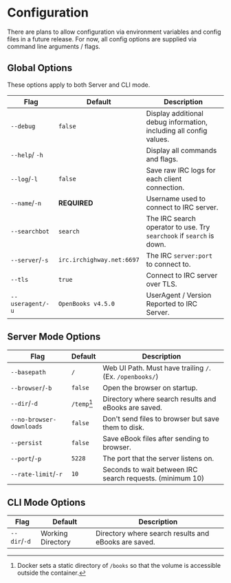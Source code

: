 # Configuration

There are plans to allow configuration via environment variables and config files in a future release.
For now, all config options are supplied via command line arguments / flags.

## Global Options

These options apply to both Server and CLI mode.

| Flag             | Default                   | Description                                                          |
|------------------|---------------------------|----------------------------------------------------------------------|
| `--debug`        | `false`                   | Display additional debug information, including all config values.   |
| `--help`/ `-h`   |                           | Display all commands and flags.                                      |
| `--log`/`-l`     | `false`                   | Save raw IRC logs for each client connection.                        |
| `--name`/`-n`    | **REQUIRED**              | Username used to connect to IRC server.                              |
| `--searchbot`    | `search`                  | The IRC search operator to use. Try `searchook` if `search` is down. |
| `--server`/`-s`  | `irc.irchighway.net:6697` | The IRC `server:port` to connect to.                                 |
| `--tls`          | `true`                    | Connect to IRC server over TLS.                                      |
| `--useragent/-u` | `OpenBooks v4.5.0`        | UserAgent / Version Reported to IRC Server.                          |

## Server Mode Options

| Flag                     | Default     | Description                                               |
|--------------------------|-------------|-----------------------------------------------------------|
| `--basepath`             | `/`         | Web UI Path. Must have trailing `/`. (Ex. `/openbooks/`)  |
| `--browser`/`-b`         | `false`     | Open the browser on startup.                              |
| `--dir`/`-d`             | `/temp`[^1] | Directory where search results and eBooks are saved.      |
| `--no-browser-downloads` | `false`     | Don't send files to browser but save them to disk.        |
| `--persist`              | `false`     | Save eBook files after sending to browser.                |
| `--port`/`-p`            | `5228`      | The port that the server listens on.                      |
| `--rate-limit`/`-r`      | `10`        | Seconds to wait between IRC search requests. (minimum 10) |

## CLI Mode Options

| Flag         | Default           | Description                                          |
|--------------|-------------------|------------------------------------------------------|
| `--dir`/`-d` | Working Directory | Directory where search results and eBooks are saved. |

[^1]: Docker sets a static directory of `/books` so that the volume is accessible outside the container.
